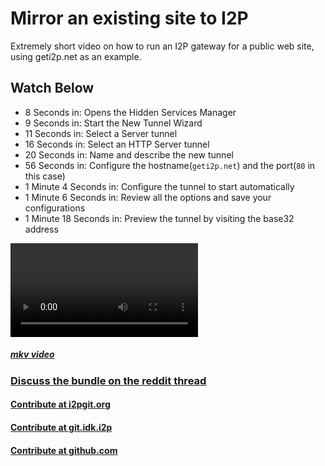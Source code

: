 Mirror an existing site to I2P
==============================

Extremely short video on how to run an I2P gateway for a public web site, using geti2p.net as an example.

Watch Below
-----------

 - 8 Seconds in: Opens the Hidden Services Manager
 - 9 Seconds in: Start the New Tunnel Wizard
 - 11 Seconds in: Select a Server tunnel
 - 16 Seconds in: Select an HTTP Server tunnel
 - 20 Seconds in: Name and describe the new tunnel
 - 56 Seconds in: Configure the hostname(`geti2p.net`) and the port(`80` in this case)
 - 1 Minute 4 Seconds in: Configure the tunnel to start automatically
 - 1 Minute 6 Seconds in: Review all the options and save your configurations
 - 1 Minute 18 Seconds in: Preview the tunnel by visiting the base32 address
 

<video controls>
    <source src="mirror.webm" type="video/webm">
</video>

##### [mkv video](https://eyedeekay.github.io/Basic-I2P-Mirror-Movie/mirror.mkv)

### [Discuss the bundle on the reddit thread](https://old.reddit.com/r/i2p/comments/xa828o/video_of_the_easyinstall_process_from_start_to/)

#### [Contribute at i2pgit.org](https://i2pgit.org/i2p-hackers/i2p.i2p)

#### [Contribute at git.idk.i2p](http://git.idk.i2p/i2p-hackers/i2p.i2p)

#### [Contribute at github.com](https://github.com/i2p/i2p.i2p)
